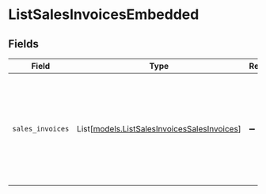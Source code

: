 # ListSalesInvoicesEmbedded


## Fields

| Field                                                                                                                                                                | Type                                                                                                                                                                 | Required                                                                                                                                                             | Description                                                                                                                                                          |
| -------------------------------------------------------------------------------------------------------------------------------------------------------------------- | -------------------------------------------------------------------------------------------------------------------------------------------------------------------- | -------------------------------------------------------------------------------------------------------------------------------------------------------------------- | -------------------------------------------------------------------------------------------------------------------------------------------------------------------- |
| `sales_invoices`                                                                                                                                                     | List[[models.ListSalesInvoicesSalesInvoices](../models/listsalesinvoicessalesinvoices.md)]                                                                           | :heavy_minus_sign:                                                                                                                                                   | An array of sales invoice objects. For a complete reference of the sales invoice object, refer to the [Get sales invoice endpoint](get-sales-invoice) documentation. |